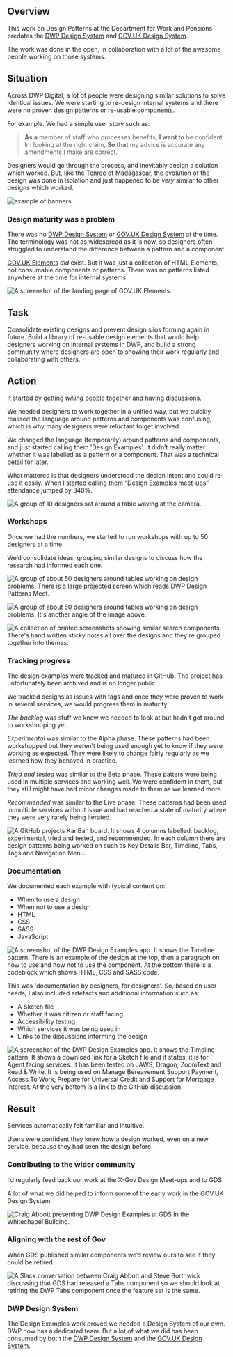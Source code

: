 ## Overview

This work on Design Patterns at the Department for Work and Pensions predates the [DWP Design System](https://design-system.dwp.gov.uk) and [GOV.UK Design System](https://design-system.service.gov.uk).

The work was done in the open, in collaboration with a lot of the awesome people working on those systems.

## Situation

Across DWP Digital, a lot of people were designing similar solutions to solve identical issues. We were starting to re-design internal systems and there were no proven design patterns or re-usable components.

For example. We had a simple user story such as:
> **As a** member of staff who processes benefits, 
> **I want to** be confident Im looking at the right claim, 
> **So that** my advice is accurate any amendments I make are correct.

Designers would go through the process, and inevitably design a solution which worked. But, like the [Tenrec of Madagascar](https://blog.rsb.org.uk/species-of-the-week-tenrecs), the evolution of the design was done in isolation and just happened to be *very* similar to other designs which worked.

![example of banners](/images/work/design-patterns-key-details.jpg)

### Design maturity was a problem

There was no [DWP Design System](https://design-system.dwp.gov.uk) or [GOV.UK Design System](https://design-system.service.gov.uk) at the time. The terminology was not as widespread as it is now, so designers often struggled to understand the difference between a pattern and a component.

[GOV.UK Elements](https://govuk-elements.herokuapp.com) *did* exist. But it was just a collection of HTML Elements, not consumable components or patterns. There was no patterns listed anywhere at the time for internal systems.

![A screenshot of the landing page of GOV.UK Elements.](/images/work/design-patterns-govuk-elements.jpg)


## Task

Consolidate existing designs and prevent design silos forming again in future. Build a library of re-usable design elements that would help designers working on internal systems in DWP, and build a strong community where designers are open to showing their work regularly and collaborating with others.

## Action

It started by getting *willing* people together and having discussions. 

We needed designers to work together in a unified way, but we quickly realised the language around patterns and components was confusing, which is why many designers were reluctant to get involved.

We changed the language (temporarily) around patterns and components, and just started calling them 'Design Examples'. It didn’t really matter whether it was labelled as a pattern or a component. That was a technical detail for later. 

What mattered is that designers understood the design intent and could re-use it easily. When I started calling them “Design Examples meet-ups” attendance jumped by 340%.

![A group of 10 designers sat around a table waving at the camera.](/images/work/design-patterns-workshop-1.jpg)

### Workshops

Once we had the numbers, we started to run workshops with up to 50 designers at a time.

We’d consolidate ideas, grouping similar designs to discuss how the research had informed each one.

![A group of about 50 designers around tables working on design problems. There is a large projected screen which reads DWP Design Patterns Meet.](/images/work/design-patterns-workshop-2.jpg)

![A group of about 50 designers around tables working on design problems. It's another angle of the image above.](/images/work/design-patterns-workshop-3.jpg)

![A collection of printed screenshots showing similar search components. There's hand written sticky notes all over the designs and they're grouped together into themes.](/images/work/design-patterns-workshop-4.jpg)

### Tracking progress

The design examples were tracked and matured in GitHub. The project has unfortunately been archived and is no longer public.

We tracked designs as issues with tags and once they were proven to work in several services, we would progress them in maturity.

*The backlog* was stuff we knew we needed to look at but hadn't got around to workshopping yet. 

*Experimental* was similar to the Alpha phase. These patterns had been workshopped but they weren't being used enough yet to know if they were working as expected. They were likely to change fairly regularly as we learned how they behaved in practice.

*Tried and tested* was similar to the Beta phase. These patters were being used in multiple services and working well. We were confident in them, but they still might have had minor changes made to them as we learned more.

*Recommended* was similar to the Live phase. These patterns had been used in multiple services without issue and had reached a state of maturity where they were very rarely being iterated.

![A GitHub projects KanBan board. It shows 4 columns labelled: backlog, experimental, tried and tested, and recommended. In each column there are design patterns being worked on such as Key Details Bar, Timeline, Tabs, Tags and Navigation Menu.](/images/work/design-patterns-github.jpg)

### Documentation

We documented each example with typical content on:
- When to use a design
- When not to use a design
- HTML
- CSS
- SASS
- JavaScript

![A screenshot of the DWP Design Examples app. It shows the Timeline pattern. There is an example of the design at the top, then a paragraph on how to use and how not to use the component. At the bottom there is a codeblock which shows HTML, CSS and SASS code.](/images/work/design-patterns-documentation-1.jpg)

This was 'documentation by designers, for designers'. So, based on user needs, I also included artefacts and additional information such as:
- A Sketch file
- Whether it was citizen or staff facing
- Accessibility testing
- Which services it was being used in
- Links to the discussions informing the design

![A screenshot of the DWP Design Examples app. It shows the Timeline pattern. It shows a download link for a Sketch file and it states: it is for Agent facing services. It has been tested on JAWS, Dragon, ZoomText and Read & Write. It is being used on Manage Bereavement Support Payment, Access To Work, Prepare for Universal Credit and Support for Mortgage Interest. At the very bottom is a link to the GitHub discussion.](/images/work/design-patterns-documentation-2.jpg)

## Result

Services automatically felt familiar and intuitive.

Users were confident they knew how a design worked, even on a new service, because they had seen the design before.

### Contributing to the wider community

I’d regularly feed back our work at the X-Gov Design Meet-ups and to GDS.

A lot of what we did helped to inform some of the early work in the GOV.UK Design System.

![Craig Abbott presenting DWP Design Examples at GDS in the Whitechapel Building.](/images/work/design-patterns-craig-at-gds.jpg)

### Aligning with the rest of Gov

When GDS published similar components we’d review ours to see if they could be retired.

![A Slack conversation between Craig Abbott and Steve Borthwick discussing that GDS had released a Tabs component so we should look at retiring the DWP Tabs component once the feature set is the same.](/images/work/design-patterns-slack.jpg)

### DWP Design System

The Design Examples work proved we needed a Design System of our own. DWP now has a dedicated team. But a lot of what we did has been consumed by both the [DWP Design System](https://design-system.dwp.gov.uk) and the [GOV.UK Design System](https://design-system.service.gov.uk).

